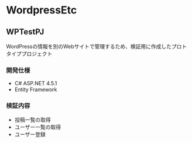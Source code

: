 # WordpressEtc

## WPTestPJ
WordPressの情報を別のWebサイトで管理するため、検証用に作成したプロトタイププロジェクト

### 開発仕様
- C# ASP.NET 4.5.1
- Entity Framework

### 検証内容
- 投稿一覧の取得
- ユーザー一覧の取得
- ユーザー登録

